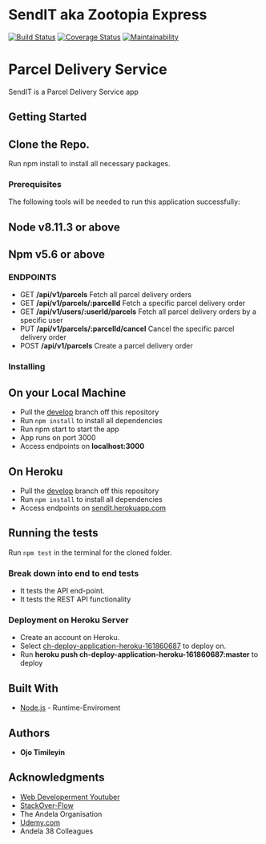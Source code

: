 # SendIT aka Zootopia Express

[![Build Status](https://travis-ci.org/openwell/sendIT.svg?branch=develop)](https://travis-ci.org/openwell/sendIT)
[![Coverage Status](https://coveralls.io/repos/github/openwell/sendIT/badge.svg)](https://coveralls.io/github/openwell/sendIT)
[![Maintainability](https://api.codeclimate.com/v1/badges/52451433c1bad812c5f7/maintainability)](https://codeclimate.com/github/openwell/sendIT/maintainability)

# Parcel Delivery Service

SendIT is a Parcel Delivery Service app

## Getting Started

Clone the Repo.
-------------
Run npm install to install all necessary packages.

### Prerequisites

The following tools will be needed to run this application successfully:

Node v8.11.3 or above
---
Npm v5.6 or above
---

### ENDPOINTS

- GET **/api/v1/parcels** Fetch all parcel delivery orders
- GET **/api/v1/parcels/:parcelId** Fetch a specific parcel delivery order
- GET **/api/v1/users/:userId/parcels** Fetch all parcel delivery orders by a specific user
- PUT **/api/v1/parcels/:parcelId/cancel** Cancel the specific parcel delivery order
- POST **/api/v1/parcels** Create a parcel delivery order


### Installing

## On your Local Machine
- Pull the [develop](https://github.com/openwell/sendIT) branch off this repository
- Run `npm install` to install all dependencies
- Run npm start to start the app
- App runs on port 3000
- Access endpoints on **localhost:3000**
## On Heroku
- Pull the [develop](https://github.com/openwell/sendIT) branch off this repository
- Run `npm install` to install all dependencies
- Access endpoints on [sendit.herokuapp.com](https://sendiit.herokuapp.com)

## Running the tests

Run `npm test` in the terminal for the cloned folder.

### Break down into end to end tests

- It tests the API end-point.
- It tests the REST API functionality

### Deployment on Heroku Server

- Create an account on Heroku.
- Select [ch-deploy-application-heroku-161860687](https://github.com/openwell/sendIT/tree/ch-deploy-application-heroku-161860687) to deploy on.
- Run **heroku push ch-deploy-application-heroku-161860687:master** to deploy


## Built With

* [Node.js](http://www.nodejs.org/) - Runtime-Enviroment

## Authors

* **Ojo Timileyin**

## Acknowledgments
* [Web Developerment Youtuber](htttps://youtube.com)
* [StackOver-Flow](https://stackoverflow.org)
* The Andela Organisation
* [Udemy.com](https://udemy.com)
* Andela 38 Colleagues